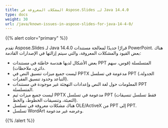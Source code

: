 ```yaml
---
title: المشكلات المعروفة في Aspose.Slides لـ Java 14.4.0
type: docs
weight: 30
url: /java/known-issues-in-aspose-slides-for-java-14-4-0/
---
```


{{% alert color="primary" %}} 

تقدم Aspose.Slides لـ Java 14.4.0 قرارًا جديدًا لمعالجة مستندات PowerPoint. هناك بعض القيود والمشكلات المعروفة، والتي سيتم إزالتها في الإصدارات القادمة:

- بعض الأشكال لديها هندسة خاطئة في مستندات PPT المتسلسلة (قوس، سهم دائري، ملاحظات).
- ليست جميع ميزات تنسيق النص في PPTX مدعومة في تسلسل PPT (الجدولة، التباعد وحدود تنسيق الفقرات).
- المعلومات حول لغة النص وإعدادات التهجئة غير موجودة في مستندات PPT المتسلسلة.
- ليست جميع ميزات ثيم PPTX مدعومة في تسلسل PPT (فقط تسلسل تنسيقات التعبئة، وتنسيقات الخطوط، والخط).
- هناك مشكلات معروفة في تسلسل OLE/ActiveX من PPT إلى PPT.
- تسلسل WordArt وعرضه غير مدعومة.

{{% /alert %}}